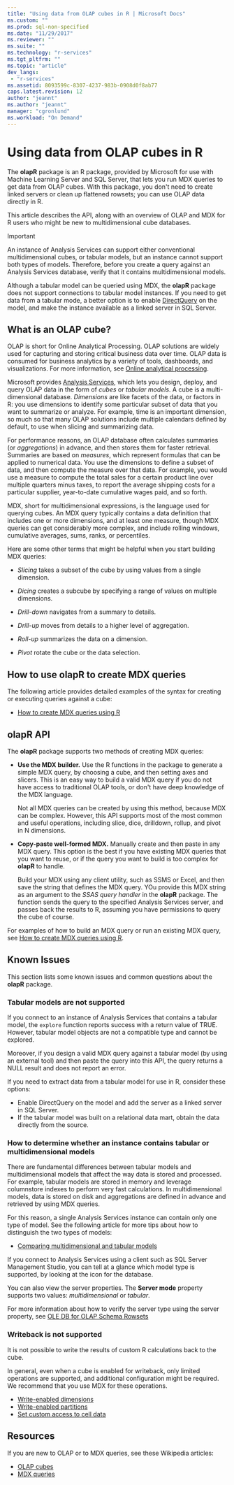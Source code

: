 ```yaml
---
title: "Using data from OLAP cubes in R | Microsoft Docs"
ms.custom: ""
ms.prod: sql-non-specified
ms.date: "11/29/2017"
ms.reviewer: ""
ms.suite: ""
ms.technology: "r-services"
ms.tgt_pltfrm: ""
ms.topic: "article"
dev_langs:
 - "r-services"
ms.assetid: 8093599c-8307-4237-983b-0908d0f8ab77
caps.latest.revision: 12
author: "jeannt"
ms.author: "jeannt"
manager: "cgronlund"
ms.workload: "On Demand"
---
```

# Using data from OLAP cubes in R

The **olapR** package is an R package, provided by Microsoft for use with Machine Learning Server and SQL Server, that lets you run MDX queries to get data from OLAP cubes. With this package, you don't need to create linked servers or clean up flattened rowsets; you can use OLAP data directly in R.

This article describes the API, along with an overview of OLAP and MDX for R users who might be new to multidimensional cube databases.

> [!IMPORTANT]
> An instance of Analysis Services can support either conventional multidimensional cubes, or tabular models, but an instance cannot support both types of models. Therefore, before you create a query against an Analysis Services database, verify that it contains multidimensional models.
> 
> Although a tabular model can be queried using MDX, the **olapR** package does not support connections to tabular model instances. If you need to get data from a tabular mode, a better option is to enable [DirectQuery](https://docs.microsoft.com/sql/analysis-services/tabular-models/directquery-mode-ssas-tabular) on the model, and make the instance available as a linked server in SQL Server. 

## What is an OLAP cube?

OLAP is short for Online Analytical Processing. OLAP solutions are widely used for capturing and storing critical business data over time. OLAP data is consumed for business analytics by a variety of tools, dashboards, and visualizations. For more information, see [Online analytical processing](https://en.wikipedia.org/wiki/Online_analytical_processing).

Microsoft provides [Analysis Services](https://docs.microsoft.com/sql/analysis-services/analysis-services), which lets you design, deploy, and query OLAP data in the form of _cubes_ or _tabular models_. A cube is a multi-dimensional database. _Dimensions_ are like facets of the data, or factors in R: you use dimensions to identify some particular subset of data that you want to summarize or analyze. For example, time is an important dimension, so much so that many OLAP solutions include multiple calendars defined by default, to use when slicing and summarizing data. 

For performance reasons, an OLAP database often calculates summaries (or _aggregations_) in advance, and then stores them for faster retrieval. Summaries are based on  *measures*, which represent formulas that can be applied to numerical data. You use the dimensions to define a subset of data, and then compute the measure over that data. For example, you would use a measure to compute the total sales for a certain product line over multiple quarters minus taxes, to report the average shipping costs for a particular supplier, year-to-date cumulative wages paid, and so forth.

MDX, short for multidimensional expressions, is the language used for querying cubes. An MDX query typically contains a data definition that includes one or more dimensions, and at least one measure, though MDX queries can get considerably more complex, and include rolling windows, cumulative averages, sums, ranks, or percentiles. 

Here are some other terms that might be helpful when you start building MDX queries:

+ *Slicing* takes a subset of the cube by using values from a single dimension.

+ *Dicing* creates a subcube by specifying a range of values on multiple dimensions.

+ *Drill-down* navigates from a summary to details.

+ *Drill-up* moves from details to a higher level of aggregation.

+ *Roll-up* summarizes the data on a dimension.

+ *Pivot* rotate the cube or the data selection.

## How to use olapR to create MDX queries

The following article provides detailed examples of the syntax for creating or executing queries against a cube:

+ [How to create MDX queries using R](../../advanced-analytics/r/how-to-create-mdx-queries-using-olapr.md)

## olapR API

The **olapR** package supports two methods of creating MDX queries:

- **Use the MDX builder.** Use the R functions in the package to generate a simple MDX query, by choosing a cube, and then setting axes and slicers. This is an easy way to build a valid MDX query if you do not have access to traditional OLAP tools, or don't have deep knowledge of the MDX language.

    Not all MDX queries can be created by using this method, because MDX can be complex. However, this API supports most of the most common and useful operations, including slice, dice, drilldown, rollup, and pivot in N dimensions.

+ **Copy-paste well-formed MDX.** Manually create and then paste in any MDX query. This option is the best if you have existing MDX queries that you want to reuse, or if the query you want to build is too complex for **olapR** to handle. 

    Build your MDX using any client utility, such as SSMS or Excel, and then save the string that defines the MDX query. YOu provide this MDX string as an argument to the *SSAS query handler* in the **olapR** package. The function sends the query to the specified Analysis Services server, and passes back the results to R, assuming you have permissions to query the cube of course.

For examples of how to build an MDX query or run an existing MDX query, see [How to create MDX queries using R](../../advanced-analytics/r/how-to-create-mdx-queries-using-olapr.md).

## Known Issues

This section lists some known issues and common questions about  the **olapR** package.

### Tabular models are not supported

If you connect to an instance of Analysis Services that contains a tabular model, the `explore` function reports success with a return value of TRUE. However, tabular model objects are not a compatible type and cannot be explored.

Moreover, if you design a valid MDX query against a tabular model (by using an external tool) and then paste the query into this API, the query returns a NULL result and does not report an error.

If you need to extract data from a tabular model for use in R, consider these options:

+ Enable DirectQuery on the model and add the server as a linked server in SQL Server. 
+ If the tabular model was built on a relational data mart, obtain the data directly from the source.

### How to determine whether an instance contains tabular or multidimensional models

There are fundamental differences between tabular models and multidimensional models that affect the way data is stored and processed. For example, tabular models are stored in memory and leverage columnstore indexes to perform very fast calculations. In multidimensional models, data is stored on disk and aggregations are defined in advance and retrieved by using MDX queries.

For this reason, a single Analysis Services instance can contain only one type of model. See the following article for more tips about how to distinguish the two types of models:

+ [Comparing multidimensional and tabular models](https://docs.microsoft.com/sql/analysis-services/comparing-tabular-and-multidimensional-solutions-ssas)

If you connect to Analysis Services using a client such as SQL Server Management Studio, you can tell at a glance which model type is supported, by looking at the icon for the database.

You can also view the server properties. The **Server mode** property supports two values: _multidimensional_ or _tabular_.

For more information about how to verify the server type using the server property, see [OLE DB for OLAP Schema Rowsets](https://docs.microsoft.com/sql/analysis-services/schema-rowsets/ole-db-olap/ole-db-for-olap-schema-rowsets)

### Writeback is not supported

It is not possible to write the results of custom R calculations back to the cube.

In general, even when a cube is enabled for writeback, only limited operations are supported, and additional configuration might be required. We recommend that you use MDX for these operations.

+ [Write-enabled dimensions](https://docs.microsoft.com/sql/analysis-services/multidimensional-models-olap-logical-dimension-objects/write-enabled-dimensions)
+ [Write-enabled partitions](https://docs.microsoft.com/sql/analysis-services/multidimensional-models-olap-logical-cube-objects/partitions-write-enabled-partitions)
+ [Set custom access to cell data](https://docs.microsoft.com/sql/analysis-services/multidimensional-models/grant-custom-access-to-cell-data-analysis-services)

## Resources

If you are new to OLAP or to MDX queries, see these Wikipedia articles: 

+ [OLAP cubes](https://en.wikipedia.org/wiki/OLAP_cube)
+ [MDX queries](https://en.wikipedia.org/wiki/MultiDimensional_eXpressions)
